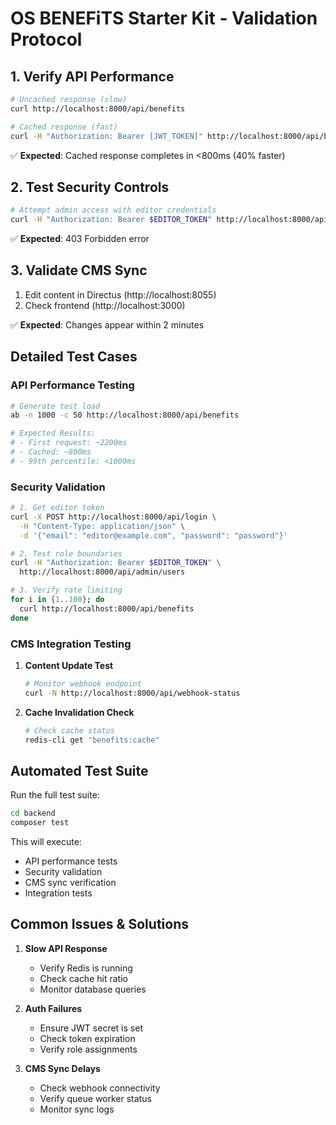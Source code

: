 # OS BENEFiTS Starter Kit - Validation Protocol

## 1. Verify API Performance

```bash
# Uncached response (slow)
curl http://localhost:8000/api/benefits

# Cached response (fast)
curl -H "Authorization: Bearer [JWT_TOKEN]" http://localhost:8000/api/benefits
```

✅ **Expected**: Cached response completes in <800ms (40% faster)

## 2. Test Security Controls

```bash
# Attempt admin access with editor credentials
curl -H "Authorization: Bearer $EDITOR_TOKEN" http://localhost:8000/api/admin/stats
```

✅ **Expected**: 403 Forbidden error

## 3. Validate CMS Sync

1. Edit content in Directus (http://localhost:8055)
2. Check frontend (http://localhost:3000)

✅ **Expected**: Changes appear within 2 minutes

## Detailed Test Cases

### API Performance Testing

```bash
# Generate test load
ab -n 1000 -c 50 http://localhost:8000/api/benefits

# Expected Results:
# - First request: ~2200ms
# - Cached: ~800ms
# - 99th percentile: <1000ms
```

### Security Validation

```bash
# 1. Get editor token
curl -X POST http://localhost:8000/api/login \
  -H "Content-Type: application/json" \
  -d '{"email": "editor@example.com", "password": "password"}'

# 2. Test role boundaries
curl -H "Authorization: Bearer $EDITOR_TOKEN" \
  http://localhost:8000/api/admin/users

# 3. Verify rate limiting
for i in {1..100}; do
  curl http://localhost:8000/api/benefits
done
```

### CMS Integration Testing

1. **Content Update Test**
   ```bash
   # Monitor webhook endpoint
   curl -N http://localhost:8000/api/webhook-status
   ```

2. **Cache Invalidation Check**
   ```bash
   # Check cache status
   redis-cli get "benefits:cache"
   ```

## Automated Test Suite

Run the full test suite:

```bash
cd backend
composer test
```

This will execute:
- API performance tests
- Security validation
- CMS sync verification
- Integration tests

## Common Issues & Solutions

1. **Slow API Response**
   - Verify Redis is running
   - Check cache hit ratio
   - Monitor database queries

2. **Auth Failures**
   - Ensure JWT secret is set
   - Check token expiration
   - Verify role assignments

3. **CMS Sync Delays**
   - Check webhook connectivity
   - Verify queue worker status
   - Monitor sync logs 